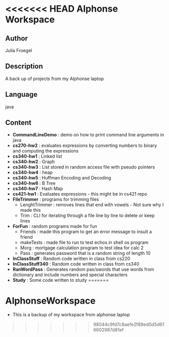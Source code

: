 <<<<<<< HEAD
Alphonse Workspace
==================

## Author ##
Julia Froegel

## Description ##
A back up of projects from my Alphonse laptop

## Language ##
java

## Content ##
- __CommandLineDemo__ : demo on how to print command line arguments in java
- __cs270-hw2__ : evaluates expressions by converting numbers to binary and computing the expressions
- __cs340-hw1__ : Linked list
- __cs340-hw2__ : Graph
- __cs340-hw3__ : List stored in random access file with pseudo pointers
- __cs340-hw4__ : heap
- __cs340-hw5__ : Huffman Encoding and Decoding
- __cs340-hw6__ : B Tree
- __cs340-hw7__ : Hash Map
- __cs421-hw1__ : Evaluates expressions - this might be in cs421 repo
- __FileTrimmer__ : programs for trimming files
     - LenghtTrimmer : removes lines that end with vowels - Not sure why I made this
     - Trim : CLI for iterating through a file line by line to delete or keep lines
- __ForFun__ : random programs made for fun
     - Friends : made this program to get an error message to insult a friend
     - makeTests : made file to run to test echos in shell os program
     - Morg : mortgage calculation program to test idea for calc 2
     - Pass : generates password that is a random string of length 10
- __InClassStuff__ : Random code written in class from cs220
- __InClassStuff340__ : Random code written in class from cs340
- __RanWordPass__ : Generates random pas/swords that use words from dictionary and include numbers and special characters 
- __Study__ : Some code written to study
=======
# AlphonseWorkspace
- This is a backup of my workspace from alphonse laptop
>>>>>>> 98044c9fd7c8aefe2f89ed0d5d616602987d81ef
